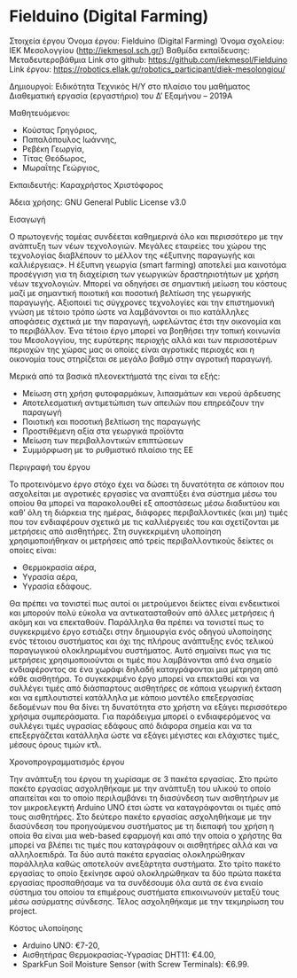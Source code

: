 # Fielduino  (Digital Farming)

Στοιχεία έργου
Όνομα έργου: Fielduino (Digital Farming)
Όνομα σχολείου: ΙΕΚ Μεσολογγίου (http://iekmesol.sch.gr/)
Βαθμίδα εκπαίδευσης: Μεταδευτεροβάθμια
Link στο github: https://github.com/iekmesol/Fielduino
Link έργου: https://robotics.ellak.gr/robotics_participant/diek-mesolongiou/
 

Δημιουργοί: Ειδικότητα Τεχνικός Η/Υ στο πλαίσιο του μαθήματος Διαθεματική εργασία (εργαστήριο) του Δ’ Εξαμήνου – 2019Α

Μαθητευόμενοι:

- Κούστας Γρηγόριος,
- Παπαλόπουλος Ιωάννης, 
- Ρεβέκη Γεωργία,
- Τίτας Θεόδωρος, 
- Μωραΐτης Γεώργιος, 

Εκπαιδευτής: Καραχρήστος Χριστόφορος

Άδεια χρήσης: GNU General Public License v3.0

Εισαγωγή

Ο πρωτογενής τομέας συνδέεται καθημερινά όλο και περισσότερο με την ανάπτυξη των νέων τεχνολογιών. Μεγάλες εταιρείες του χώρου της τεχνολογίας διαβλέπουν το μέλλον της «έξυπνης παραγωγής και καλλιέργειας». Η έξυπνη γεωργία (smart farming) αποτελεί μια καινοτόμα προσέγγιση για τη διαχείριση των γεωργικών δραστηριοτήτων με χρήση νέων τεχνολογιών. Μπορεί να οδηγήσει σε σημαντική μείωση του κόστους μαζί με σημαντική ποιοτική και ποσοτική βελτίωση της γεωργικής παραγωγής. Αξιοποιεί τις σύγχρονες τεχνολογίες και την επιστημονική γνώση με τέτοιο τρόπο ώστε να λαμβάνονται οι πιο κατάλληλες αποφάσεις σχετικά με την παραγωγή, ωφελώντας έτσι την οικονομία και το περιβάλλον. Ένα τέτοιο έργο μπορεί να βοηθήσει την τοπική κοινωνία του Μεσολογγίου, της ευρύτερης περιοχής αλλά και των περισσοτέρων περιοχών της χώρας μας οι οποίες είναι αγροτικές περιοχές και η οικονομία τους στηρίζεται σε μεγάλο βαθμό στην αγροτική παραγωγή.

Μερικά από τα βασικά πλεονεκτήματά της είναι τα εξής:

- Μείωση στη χρήση φυτοφαρμάκων, λιπασμάτων και νερού άρδευσης
- Αποτελεσματική αντιμετώπιση των απειλών που επηρεάζουν την παραγωγή
- Ποιοτική και ποσοτική βελτίωση της παραγωγής
- Προστιθέμενη αξία στα γεωργικά προϊόντα
- Μείωση των περιβαλλοντικών επιπτώσεων
- Συμμόρφωση με το ρυθμιστικό πλαίσιο της ΕΕ

Περιγραφή του έργου

Το προτεινόμενο έργο στόχο έχει να δώσει τη δυνατότητα σε κάποιον που ασχολείται με αγροτικές εργασίες να αναπτύξει ένα σύστημα μέσω του οποίου θα μπορεί να παρακολουθεί εξ αποστάσεως μέσω διαδικτύου και καθ’ όλη τη διάρκεια της ημέρας, διάφορες περιβαλλοντικές (και μη) τιμές που τον ενδιαφέρουν σχετικά με τις καλλιέργειές του και σχετίζονται με μετρήσεις από αισθητήρες. Στη συγκεκριμένη υλοποίηση χρησιμοποιήθηκαν οι μετρήσεις από τρείς περιβαλλοντικούς δείκτες οι οποίες είναι:

  - Θερμοκρασία αέρα,
  - Υγρασία αέρα,
  - Υγρασία εδάφους.
  
Θα πρέπει να τονιστεί πως αυτοί οι μετρούμενοι δείκτες είναι ενδεικτικοί και μπορούν πολύ εύκολα να αντικατασταθούν από άλλες μετρήσεις ή ακόμη και να επεκταθούν. Παράλληλα θα πρέπει να τονιστεί πως το συγκεκριμένο έργο εστιάζει στην δημιουργία ενός οδηγού υλοποίησης ενός τέτοιου συστήματος και όχι της πλήρους ανάπτυξης ενός τελικού παραγωγικού ολοκληρωμένου συστήματος. Αυτό σημαίνει πως για τις μετρήσεις χρησιμοποιούνται οι τιμές που λαμβάνονται από ένα σημείο ενδιαφέροντος σε ένα χωράφι δηλαδή καταγράφονται μια μέτρηση από κάθε αισθητήρα.
Το συγκεκριμένο έργο μπορεί να επεκταθεί και να συλλέγει τιμές από διάσπαρτους αισθητήρες σε κάποια γεωργική έκταση και να εμπλουτιστεί κατάλληλα με κάποιο μοντέλο επεξεργασίας δεδομένων που θα δίνει τη δυνατότητα στο χρήστη να εξάγει περισσότερο χρήσιμα συμπεράσματα. Για παράδειγμα μπορεί ο ενδιαφερόμενος να συλλέγει τιμές υγρασίας εδάφους από διάφορα σημεία και να τα επεξεργάζεται κατάλληλα ώστε να εξάγει μέγιστες και ελάχιστες τιμές, μέσους όρους τιμών κτλ.

Χρονοπρογραμματισμός έργου

Την ανάπτυξη του έργου τη χωρίσαμε σε 3 πακέτα εργασίας. Στο πρώτο πακέτο εργασίας ασχοληθήκαμε με την ανάπτυξη του υλικού το οποίο απαιτείται και το οποίο περιλαμβάνει τη διασύνδεση των αισθητήρων με τον μικροελεγκτή Arduino UNO έτσι ώστε να καταγράφονται οι τιμές από τους αισθητήρες. Στο δεύτερο πακέτο εργασίας ασχοληθήκαμε με την διασύνδεση του προηγούμενου συστήματος με τη διεπαφή του χρήση η οποία θα είναι μια web-based εφαρμογή και από την οποία ο χρήστης θα μπορεί να βλέπει τις τιμές που καταγράφουν οι αισθητήρες αλλά και να αλληλοεπιδρά. Τα δύο αυτά πακέτα εργασίας ολοκληρώθηκαν παράλληλα καθώς αποτελούν ανεξάρτητα συστήματα. Στο τρίτο πακέτο εργασίας το οποίο ξεκίνησε αφού ολοκληρώθηκαν τα δύο πρώτα πακέτα εργασίας προσπαθήσαμε να τα συνδέσουμε όλα αυτά σε ένα ενιαίο σύστημα του οποίου τα επιμέρους συστήματα επικοινωνούν μεταξύ τους μέσω ασύρματης σύνδεσης. Τέλος ασχοληθήκαμε με την τεκμηρίωση του project.


Κόστος υλοποίησης

- Arduino UNO: €7-20, 
- Αισθητήρας Θερμοκρασίας-Υγρασίας DHT11: €4.00, 
- SparkFun Soil Moisture Sensor (with Screw Terminals): €6.99. 


